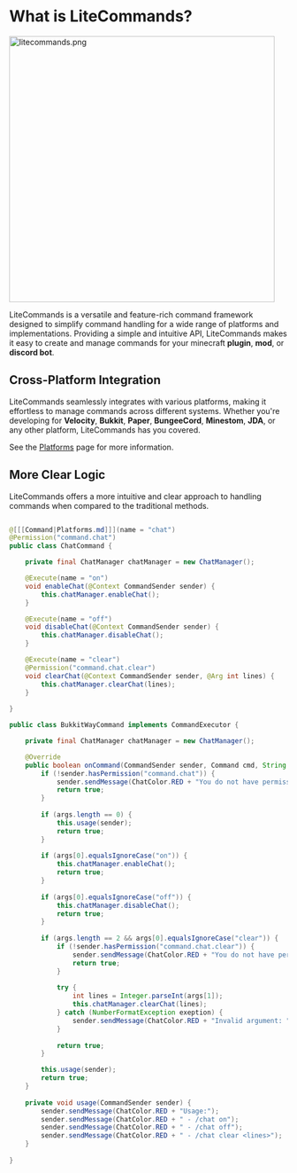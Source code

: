 # What is LiteCommands?

<img alt="litecommands.png" src="litecommands.png" width="480"/>

LiteCommands is a versatile and feature-rich command framework
designed to simplify command handling for a wide range of platforms and implementations.
Providing a simple and intuitive API, LiteCommands makes it easy to create and manage commands
for your minecraft **plugin**, **mod**, or **discord bot**.

## Cross-Platform Integration
LiteCommands seamlessly integrates with various platforms, making it effortless to manage
commands across different systems.
Whether you're developing for **Velocity**, **Bukkit**, **Paper**, **BungeeCord**, **Minestom**, **JDA**,
or any other platform, LiteCommands has you covered.

See the [Platforms](Platforms.md) page for more information.

## More Clear Logic

LiteCommands offers a more intuitive and clear approach to handling commands when
compared to the traditional methods.

<tabs>
<tab title="LiteCommands">

```java

@[[[Command|Platforms.md]]](name = "chat")
@Permission("command.chat")
public class ChatCommand {

    private final ChatManager chatManager = new ChatManager();

    @Execute(name = "on")
    void enableChat(@Context CommandSender sender) {
        this.chatManager.enableChat();
    }

    @Execute(name = "off")
    void disableChat(@Context CommandSender sender) {
        this.chatManager.disableChat();
    }

    @Execute(name = "clear")
    @Permission("command.chat.clear")
    void clearChat(@Context CommandSender sender, @Arg int lines) {
        this.chatManager.clearChat(lines);
    }
    
}
```

</tab>
<tab title="Traditional">

```Java
public class BukkitWayCommand implements CommandExecutor {

    private final ChatManager chatManager = new ChatManager();

    @Override
    public boolean onCommand(CommandSender sender, Command cmd, String label, String[] args) {
        if (!sender.hasPermission("command.chat")) {
            sender.sendMessage(ChatColor.RED + "You do not have permission to use this command.");
            return true;
        }
        
        if (args.length == 0) {
            this.usage(sender);
            return true;
        }
        
        if (args[0].equalsIgnoreCase("on")) {
            this.chatManager.enableChat();
            return true;
        }
        
        if (args[0].equalsIgnoreCase("off")) {
            this.chatManager.disableChat();
            return true;
        }
        
        if (args.length == 2 && args[0].equalsIgnoreCase("clear")) {
            if (!sender.hasPermission("command.chat.clear")) {
                sender.sendMessage(ChatColor.RED + "You do not have permission to use this command.");
                return true;
            }
            
            try {
                int lines = Integer.parseInt(args[1]);
                this.chatManager.clearChat(lines);
            } catch (NumberFormatException exeption) {
                sender.sendMessage(ChatColor.RED + "Invalid argument: " + args[1] + " is not a number.");
            }
            
            return true;
        }

        this.usage(sender);
        return true;
    }
    
    private void usage(CommandSender sender) {
        sender.sendMessage(ChatColor.RED + "Usage:");
        sender.sendMessage(ChatColor.RED + " - /chat on");
        sender.sendMessage(ChatColor.RED + " - /chat off");
        sender.sendMessage(ChatColor.RED + " - /chat clear <lines>");
    }
    
}
```
</tab>
</tabs>
